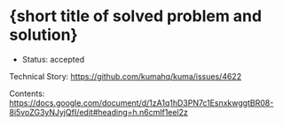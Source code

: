 # {short title of solved problem and solution}

* Status: accepted

Technical Story: https://github.com/kumahq/kuma/issues/4622

Contents: https://docs.google.com/document/d/1zA1q1hD3PN7c1EsnxkwggtBR08-8i5voZG3yNJyjQfI/edit#heading=h.n6cmlf1eel2z
